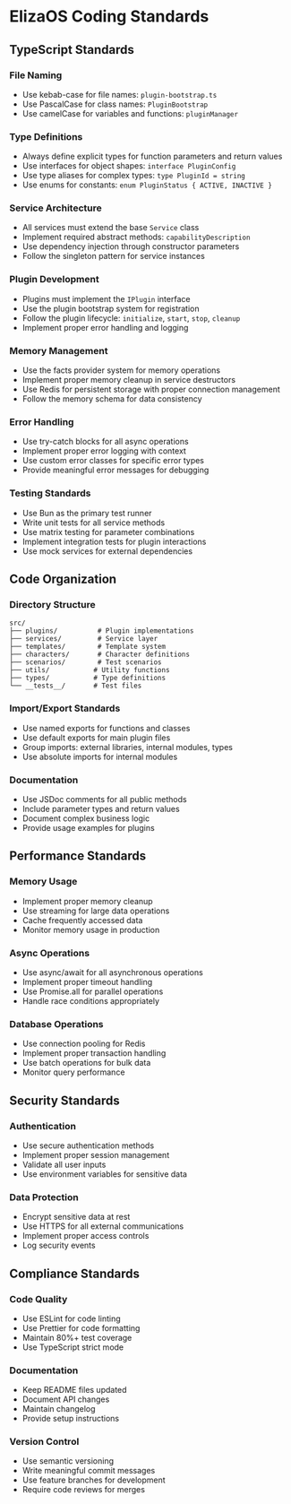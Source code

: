 # ElizaOS Coding Standards

## TypeScript Standards

### File Naming

- Use kebab-case for file names: `plugin-bootstrap.ts`
- Use PascalCase for class names: `PluginBootstrap`
- Use camelCase for variables and functions: `pluginManager`

### Type Definitions

- Always define explicit types for function parameters and return values
- Use interfaces for object shapes: `interface PluginConfig`
- Use type aliases for complex types: `type PluginId = string`
- Use enums for constants: `enum PluginStatus { ACTIVE, INACTIVE }`

### Service Architecture

- All services must extend the base `Service` class
- Implement required abstract methods: `capabilityDescription`
- Use dependency injection through constructor parameters
- Follow the singleton pattern for service instances

### Plugin Development

- Plugins must implement the `IPlugin` interface
- Use the plugin bootstrap system for registration
- Follow the plugin lifecycle: `initialize`, `start`, `stop`, `cleanup`
- Implement proper error handling and logging

### Memory Management

- Use the facts provider system for memory operations
- Implement proper memory cleanup in service destructors
- Use Redis for persistent storage with proper connection management
- Follow the memory schema for data consistency

### Error Handling

- Use try-catch blocks for all async operations
- Implement proper error logging with context
- Use custom error classes for specific error types
- Provide meaningful error messages for debugging

### Testing Standards

- Use Bun as the primary test runner
- Write unit tests for all service methods
- Use matrix testing for parameter combinations
- Implement integration tests for plugin interactions
- Use mock services for external dependencies

## Code Organization

### Directory Structure

```
src/
├── plugins/          # Plugin implementations
├── services/         # Service layer
├── templates/        # Template system
├── characters/       # Character definitions
├── scenarios/        # Test scenarios
├── utils/           # Utility functions
├── types/           # Type definitions
└── __tests__/       # Test files
```

### Import/Export Standards

- Use named exports for functions and classes
- Use default exports for main plugin files
- Group imports: external libraries, internal modules, types
- Use absolute imports for internal modules

### Documentation

- Use JSDoc comments for all public methods
- Include parameter types and return values
- Document complex business logic
- Provide usage examples for plugins

## Performance Standards

### Memory Usage

- Implement proper memory cleanup
- Use streaming for large data operations
- Cache frequently accessed data
- Monitor memory usage in production

### Async Operations

- Use async/await for all asynchronous operations
- Implement proper timeout handling
- Use Promise.all for parallel operations
- Handle race conditions appropriately

### Database Operations

- Use connection pooling for Redis
- Implement proper transaction handling
- Use batch operations for bulk data
- Monitor query performance

## Security Standards

### Authentication

- Use secure authentication methods
- Implement proper session management
- Validate all user inputs
- Use environment variables for sensitive data

### Data Protection

- Encrypt sensitive data at rest
- Use HTTPS for all external communications
- Implement proper access controls
- Log security events

## Compliance Standards

### Code Quality

- Use ESLint for code linting
- Use Prettier for code formatting
- Maintain 80%+ test coverage
- Use TypeScript strict mode

### Documentation

- Keep README files updated
- Document API changes
- Maintain changelog
- Provide setup instructions

### Version Control

- Use semantic versioning
- Write meaningful commit messages
- Use feature branches for development
- Require code reviews for merges

